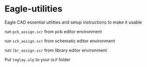 # Eagle-utilities
Eagle CAD essential utilities and setup instructions to make it usable

run `pcb_assign.scr` from pcb editor environment

run `sch_assign.scr` from schematic editor environment

run `lbr_assign.scr` from library editor environment

Put `toglay.ulp` to your `ULP` folder 

